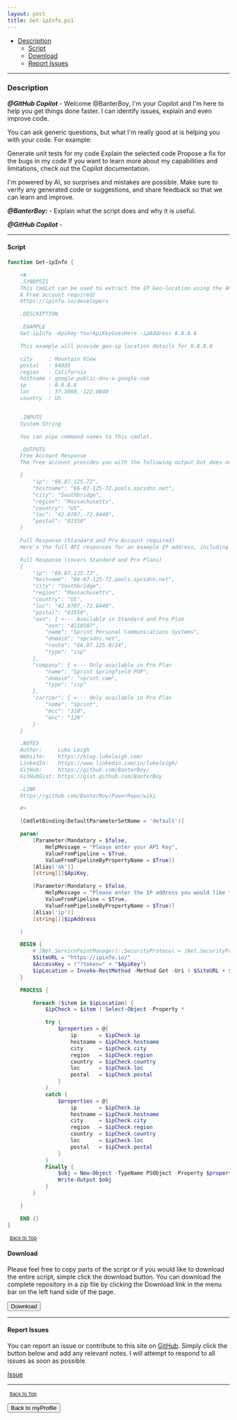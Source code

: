 ```yaml
---
layout: post
title: Get-ipInfo.ps1
---
```


- [Description](#description)
  - [Script](#script)
  - [Download](#download)
  - [Report Issues](#report-issues)

---

### Description

**_@GitHub Copilot_** - Welcome @BanterBoy, I'm your Copilot and I'm here to help you get things done faster. I can identify issues, explain and even improve code.

You can ask generic questions, but what I'm really good at is helping you with your code. For example:

Generate unit tests for my code
Explain the selected code
Propose a fix for the bugs in my code
If you want to learn more about my capabilities and limitations, check out the Copilot documentation.

I'm powered by AI, so surprises and mistakes are possible. Make sure to verify any generated code or suggestions, and share feedback so that we can learn and improve.

**_@BanterBoy:_** - Explain what the script does and why it is useful.

**_@GitHub Copilot_** -

---

#### Script

```powershell
function Get-ipInfo {

    <#
    .SYNOPSIS
    This CmdLet can be used to extract the IP Geo-location using the API from https://ipinfo.io
    A Free account required)
    https://ipinfo.io/developers

    .DESCRIPTION

    .EXAMPLE
    Get-ipInfo -ApiKey YourApiKeyGoesHere -ipAddress 8.8.8.8

    This example will provide geo-ip location details for 8.8.8.8

    city     : Mountain View
    postal   : 94035
    region   : California
    hostname : google-public-dns-a.google.com
    ip       : 8.8.8.8
    loc      : 37.3860,-122.0840
    country  : US


    .INPUTS
    System.String

    You can pipe command names to this cmdlet.

    .OUTPUTS
    Free Account Response
    The free account provides you with the following output but does not include the additional details from the Full Response

    {
        "ip": "66.87.125.72",
        "hostname": "66-87-125-72.pools.spcsdns.net",
        "city": "Southbridge",
        "region": "Massachusetts",
        "country": "US",
        "loc": "42.0707,-72.0440",
        "postal": "01550"
    }

    Full Response (Standard and Pro Account required)
    Here's the full API responses for an example IP address, including the asn object that's included in the standard plan, and the company and carrier objects that are included in the pro plan. If you're on the free or basic plan these additional objects won't be included in the response.

    Full Response (covers Standard and Pro Plans)
    {
        "ip": "66.87.125.72",
        "hostname": "66-87-125-72.pools.spcsdns.net",
        "city": "Southbridge",
        "region": "Massachusetts",
        "country": "US",
        "loc": "42.0707,-72.0440",
        "postal": "01550",
        "asn": { <--- Available in Standard and Pro Plan
            "asn": "AS10507",
            "name": "Sprint Personal Communications Systems",
            "domain": "spcsdns.net",
            "route": "66.87.125.0/24",
            "type": "isp"
        },
        "company": { <--- Only available in Pro Plan
            "name": "Sprint Springfield POP",
            "domain": "sprint.com",
            "type": "isp"
        },
        "carrier": { <--- Only available in Pro Plan
            "name": "Sprint",
            "mcc": "310",
            "mnc": "120"
        }
    }

    .NOTES
    Author:     Luke Leigh
    Website:    https://blog.lukeleigh.com/
    LinkedIn:   https://www.linkedin.com/in/lukeleigh/
    GitHub:     https://github.com/BanterBoy/
    GitHubGist: https://gist.github.com/BanterBoy

    .LINK
    https://github.com/BanterBoy/PowerRepo/wiki

    #>

    [CmdletBinding(DefaultParameterSetName = 'default')]

    param(
        [Parameter(Mandatory = $false,
            HelpMessage = "Please enter your API Key",
            ValueFromPipeline = $True,
            ValueFromPipelineByPropertyName = $True)]
        [Alias('ak')]
        [string[]]$ApiKey,

        [Parameter(Mandatory = $false,
            HelpMessage = "Please enter the IP address you would like to check",
            ValueFromPipeline = $True,
            ValueFromPipelineByPropertyName = $True)]
        [Alias('ip')]
        [string[]]$ipAddress

    )

    BEGIN {
        # [Net.ServicePointManager]::SecurityProtocol = [Net.SecurityProtocolType]::Tls12
        $SiteURL = "https://ipinfo.io/"
        $AccessKey = ("?token=" + "$ApiKey")
        $ipLocation = Invoke-RestMethod -Method Get -Uri ( $SiteURL + $ipAddress + $AccessKey )
    }

    PROCESS {

        foreach ($item in $ipLocation) {
            $ipCheck = $item | Select-Object -Property *

            try {
                $properties = @{
                    ip       = $ipCheck.ip
                    hostname = $ipCheck.hostname
                    city     = $ipCheck.city
                    region   = $ipCheck.region
                    country  = $ipCheck.country
                    loc      = $ipCheck.loc
                    postal   = $ipCheck.postal
                }
            }
            catch {
                $properties = @{
                    ip       = $ipCheck.ip
                    hostname = $ipCheck.hostname
                    city     = $ipCheck.city
                    region   = $ipCheck.region
                    country  = $ipCheck.country
                    loc      = $ipCheck.loc
                    postal   = $ipCheck.postal
                }
            }
            Finally {
                $obj = New-Object -TypeName PSObject -Property $properties
                Write-Output $obj
            }
        }

    }

    END {}
}
```

<span style="font-size:11px;"><a href="#"><i class="fas fa-caret-up" aria-hidden="true" style="color: white; margin-right:5px;"></i>Back to Top</a></span>

#### Download

Please feel free to copy parts of the script or if you would like to download the entire script, simple click the download button. You can download the complete repository in a zip file by clicking the Download link in the menu bar on the left hand side of the page.

<button class="btn" type="submit" onclick="window.open('/PowerShell/functions/myProfile/Get-ipInfo.ps1')">
    <i class="fa fa-cloud-download-alt">
    </i>
        Download
</button>

---

#### Report Issues

You can report an issue or contribute to this site on <a href="https://github.com/BanterBoy/scripts-blog/issues">GitHub</a>. Simply click the button below and add any relevant notes. I will attempt to respond to all issues as soon as possible.

<!-- Place this tag where you want the button to render. -->

<a class="github-button" href="https://github.com/BanterBoy/scripts-blog/issues/new?title=Get-ipInfo.ps1&body=There is a problem with this function. Please find details below." data-show-count="true" aria-label="Issue BanterBoy/scripts-blog on GitHub">Issue</a>

---

<span style="font-size:11px;"><a href="#"><i class="fas fa-caret-up" aria-hidden="true" style="color: white; margin-right:5px;"></i>Back to Top</a></span>

<a href="/menu/_pages/myProfile.html">
    <button class="btn">
        <i class='fas fa-reply'>
        </i>
            Back to myProfile
    </button>
</a>

[1]: http://ecotrust-canada.github.io/markdown-toc
[2]: https://github.com/googlearchive/code-prettify
